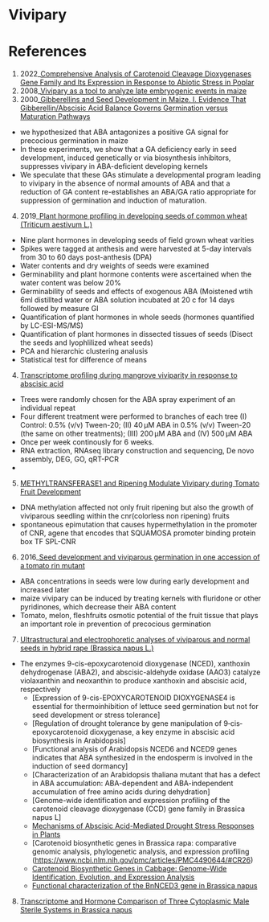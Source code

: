# Vivipary

# References

1. 2022_[Comprehensive Analysis of Carotenoid Cleavage Dioxygenases Gene Family and Its Expression in Response to Abiotic Stress in Poplar](https://www.mdpi.com/1422-0067/23/3/1418)
2. 2008_[Vivipary as a tool to analyze late embryogenic events in maize](https://www.nature.com/articles/hdy200829)
3. 2000_[Gibberellins and Seed Development in Maize. I. Evidence That Gibberellin/Abscisic Acid Balance Governs Germination versus Maturation Pathways](https://www.ncbi.nlm.nih.gov/pmc/articles/PMC58942/)
  -  we hypothesized that ABA antagonizes a positive GA signal for precocious germination in maize
  -  In these experiments, we show that a GA deficiency early in seed development, induced genetically or via biosynthesis inhibitors, suppresses vivipary in ABA-deficient developing kernels
  -  We speculate that these GAs stimulate a developmental program leading to vivipary in the absence of normal amounts of ABA and that a reduction of GA content re-establishes an ABA/GA ratio appropriate for suppression of germination and induction of maturation.
4. 2019_[Plant hormone profiling in developing seeds of common wheat (Triticum aestivum L.)](https://www.ncbi.nlm.nih.gov/pmc/articles/PMC6977454/)
  - Nine plant hormones in developing seeds of field grown wheat varities
  - Spikes were tagged at anthesis and were harvested at 5-day intervals from 30 to 60 days post-anthesis (DPA)
  - Water contents and dry weights of seeds were examined
  - Germinability and plant hormone contents were ascertained when the water content was below 20%
  - Germinability of seeds and effects of exogenous ABA (Moistened wtih 6ml distillted water or ABA solution incubated at 20 c for 14 days followed by measure GI
  - Quantification of plant hormones in whole seeds (hormones quantified by LC-ESI-MS/MS)
  - Quantification of plant hormones in dissected tissues of seeds (Disect the seeds and lyophlilized wheat seeds)
  - PCA and hierarchic clustering analusis
  - Statistical test for difference of means
  
4. [Transcriptome profiling during mangrove viviparity in response to abscisic acid](https://www.nature.com/articles/s41598-018-19236-x#Sec11)
  - Trees were randomly chosen for the ABA spray experiment of an individual repeat
  - Four different treatment were performed to branches of each tree (I) Control: 0.5% (v/v) Tween-20; (II) 40 μM ABA in 0.5% (v/v) Tween-20 (the same on other treatments); (III) 200 μM ABA and (IV) 500 μM ABA
  - Once per week continously for 6 weeks.
  - RNA extraction, RNAseq library construction and sequencing, De novo assembly, DEG, GO, qRT-PCR
  - 
5. [METHYLTRANSFERASE1 and Ripening Modulate Vivipary during Tomato Fruit Development](https://academic.oup.com/plphys/article/183/4/1883/6118552)
  - DNA methylation affected not only fruit ripening but also the growth of viviparous seedling within the cnr(colorless non ripening) fruits
  - spontaneous epimutation that causes hypermethylation in the promoter of CNR, agene that encodes that SQUAMOSA promoter binding protein box TF SPL-CNR


6. 2016_[Seed development and viviparous germination in one accession of a tomato rin mutant](https://www.ncbi.nlm.nih.gov/pmc/articles/PMC4902461/)
  - ABA concentrations in seeds were low during early development and increased later
  - maize vivipary can be induced by treating kernels with fluridone or other pyridinones, which decrease their ABA content
  - Tomato, melon, fleshfruits osmotic potential of the fruit tissue that plays an important role in prevention of precocious germination

7. [Ultrastructural and electrophoretic analyses of viviparous and normal seeds in hybrid rape (Brassica napus L.)](https://sci-hub.se/10.15258/sst.2008.36.2.10)



 * The enzymes 9-cis-epoxycarotenoid dioxygenase (NCED), xanthoxin dehydrogenase (ABA2), and abscisic-aldehyde oxidase (AAO3) catalyze violaxanthin and neoxanthin to produce xanthoxin and abscisic acid, respectively
    - [Expression of 9-cis-EPOXYCAROTENOID DIOXYGENASE4 is essential for thermoinhibition of lettuce seed germination but not for seed development or stress tolerance]
    - [Regulation of drought tolerance by gene manipulation of 9‐cis‐epoxycarotenoid dioxygenase, a key enzyme in abscisic acid biosynthesis in Arabidopsis]
    - [Functional analysis of Arabidopsis NCED6 and NCED9 genes indicates that ABA synthesized in the endosperm is involved in the induction of seed dormancy]
    - [Characterization of an Arabidopsis thaliana mutant that has a defect in ABA accumulation: ABA-dependent and ABA-independent accumulation of free amino acids during dehydration]
    - [Genome-wide identification and expression profiling of the carotenoid cleavage dioxygenase (CCD) gene family in Brassica napus L]
    - [Mechanisms of Abscisic Acid-Mediated Drought Stress Responses in Plants](https://www.mdpi.com/1422-0067/23/3/1084/htm)
    - [Carotenoid biosynthetic genes in Brassica rapa: comparative genomic analysis, phylogenetic analysis, and expression profiling (https://www.ncbi.nlm.nih.gov/pmc/articles/PMC4490644/#CR26)
    - [Carotenoid Biosynthetic Genes in Cabbage: Genome-Wide Identification, Evolution, and Expression Analysis](https://www.mdpi.com/2073-4425/12/12/2027/htm)
    - [Functional characterization of the BnNCED3 gene in Brassica napus](https://www.sciencedirect.com/science/article/pii/S0168945216301728?via%3Dihub)

8. [Transcriptome and Hormone Comparison of Three Cytoplasmic Male Sterile Systems in Brassica napus](https://www.mdpi.com/1422-0067/19/12/4022/htm)
